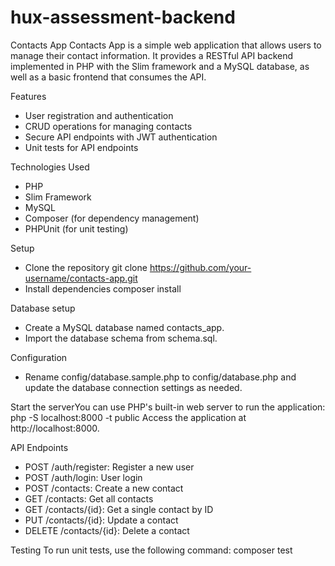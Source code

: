 # hux-assessment-backend
Contacts App
Contacts App is a simple web application that allows users to manage their contact information. It provides a RESTful API backend implemented in PHP with the Slim framework and a MySQL database, as well as a basic frontend that consumes the API.

Features
- User registration and authentication
- CRUD operations for managing contacts
- Secure API endpoints with JWT authentication
- Unit tests for API endpoints

Technologies Used
- PHP
- Slim Framework
- MySQL
- Composer (for dependency management)
- PHPUnit (for unit testing)

Setup
- Clone the repository
  git clone https://github.com/your-username/contacts-app.git
- Install dependencies
  composer install

Database setup
- Create a MySQL database named contacts_app.
- Import the database schema from schema.sql.

Configuration
- Rename config/database.sample.php to config/database.php and update the database connection settings as needed.

Start the serverYou can use PHP's built-in web server to run the application:
  php -S localhost:8000 -t public
  Access the application at http://localhost:8000.

API Endpoints
- POST /auth/register: Register a new user
- POST /auth/login: User login
- POST /contacts: Create a new contact
- GET /contacts: Get all contacts
- GET /contacts/{id}: Get a single contact by ID
- PUT /contacts/{id}: Update a contact
- DELETE /contacts/{id}: Delete a contact

Testing
To run unit tests, use the following command:
  composer test

